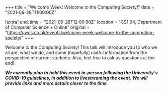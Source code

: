+++
title = "Welcome Week: Welcome to the Computing Society!"
date = "2021-09-28T11:00:00Z"

[extra]
end_time = "2021-09-28T12:00:00Z"
location = "CS1.04, Department of Computer Science + Online"
original = "https://uwcs.co.uk/events/welcome-week-welcome-to-the-computing-society/"
+++

Welcome to the Computing Society\! This talk will introduce you to who we all are, what we do, and some (hopefully) useful information from the perspective of current students. Also, feel free to ask us questions at the end\!

***We currently plan to hold this event in-person following the University's COVID-19 guidelines, in addition to livestreaming the event. We will provide links and more details closer to the time.***

